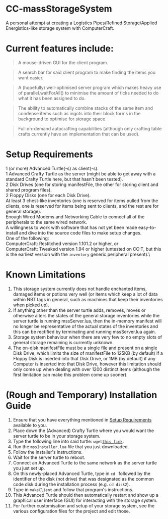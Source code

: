 # CC-massStorageSystem
A personal attempt at creating a Logistics Pipes/Refined Storage/Applied Energistics-like storage system with ComputerCraft.

# Current features include:
>A mouse-driven GUI for the client program.

>A search bar for said client program to make finding the items you want easier.

>A (hopefully) well-optimised server program which makes heavy use of parallel.waitForAll() to minimise the amount of ticks needed to do what it has been assigned to do.

>The ability to automatically combine stacks of the same item and condense items such as ingots into their block forms in the background to optimise for storage space.

>Full on-demand autocrafting capabilities (although only crafting table crafts currently have an implementation that can be used).

# Setup Requirements
1 (or more) Advanced Turtle(-s) as client(-s).\
1 Advanced Crafty Turtle as the server (might be able to get away with a standard Crafty Turtle here, but that hasn't been tested).\
2 Disk Drives (one for storing manifestFile, the other for storing client and shared program files).\
2 Floppy Disks (one for each Disk Drive).\
At least 3 chest-like inventories (one is reserved for items pulled from the clients, one is reserved for items being sent to clients, and the rest are for general storage).\
Enough Wired Modems and Networking Cable to connect all of the peripherals to the same wired network.\
A willingness to work with software that has not yet been made easy-to-install and dive into the source code files to make setup changes.\
One of the following:\
ComputerCraft: Restitched version 1.101.2 or higher, or\
ComputerCraft: Tweaked version 1.94 or higher (untested on CC:T, but this is the earliest version with the `inventory` generic peripheral present).\

# Known Limitations
1. This storage system currently does not handle enchanted items, damaged items or potions very well (or items which keep a lot of data within NBT tags in general, such as machines that keep their inventories when picked up).
2. If anything other than the server turtle adds, removes, moves or otherwise alters the states of the general storage inventories while the server turtle is running mssServer.lua, then the in-memory manifest will no longer be representative of the actual states of the inventories and this can be rectified by terminating and running mssServer.lua again.
3. Storage system behaviour when there are very few to no empty slots of general storage remaining is currently unknown.
4. The on-disk manifestFile must be a single file and present on a single Disk Drive, which limits the size of manifestFile to 125KB (by default) if a Floppy Disk is inserted into that Disk Drive, or 1MB (by default) if any Computer is inserted into that Disk Drive, however this limitation should only come up when dealing with over 1200 distinct items (although the first limitation can make this problem come up sooner).

# (Rough and Temporary) Installation Guide
1. Ensure that you have everything mentioned in [Setup Requirements](#setup-requirements) available to you.
2. Place down the (Advanced) Crafty Turtle where you would want the server turtle to be in your storage system.
3. Type the following line into said turtle: `wget`[`this link`](https://raw.githubusercontent.com/zenxlii/CC-massStorageSystem/refs/heads/main/codebase/mssInstaller.lua).
4. Run the `mssInstaller.lua` file that you just downloaded.
5. Follow the installer's instructions.
6. Wait for the server turtle to reboot.
7. Connect an Advanced Turtle to the same network as the server turtle you just set up.
8. On this newly-placed Advanced Turtle, type in `cd ` followed by the identifier of the disk \(not drive\) that was designated as the common code disk during the installation process (e.g. `cd disk2`).
9. Type in `makeClient` and follow that program's instructions.
10. This Advanced Turtle should then automatically restart and show up a graphical user interface (GUI) for interacting with the storage system.
11. For further customisation and setup of your storage system, see the various configuration files for the project and edit those.
